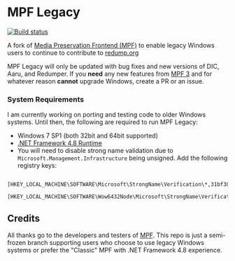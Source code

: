 # MPF Legacy

[![Build status](https://ci.appveyor.com/api/projects/status/gb3a78crf74yu1qc?svg=true)](https://ci.appveyor.com/project/Deterous/mpf-legacy/build/artifacts)

A fork of [Media Preservation Frontend (MPF)](https://github.com/SabreTools/MPF) to enable legacy Windows users to continue to contribute to [redump.org](http://redump.org/)

MPF Legacy will only be updated with bug fixes and new versions of DIC, Aaru, and Redumper. If you **need** any new features from [MPF 3](https://github.com/SabreTools/MPF) and for whatever reason **cannot** upgrade Windows, create a PR or an issue.

### System Requirements

I am currently working on porting and testing code to older Windows systems. Until then, the following are required to run MPF Legacy:
- Windows 7 SP1 (both 32bit and 64bit supported)
- [.NET Framework 4.8 Runtime](https://dotnet.microsoft.com/en-us/download/dotnet-framework/net48)
- You will need to disable strong name validation due to `Microsoft.Management.Infrastructure` being unsigned. Add the following registry keys:
```
	[HKEY_LOCAL_MACHINE\SOFTWARE\Microsoft\StrongName\Verification\*,31bf3856ad364e35]
	[HKEY_LOCAL_MACHINE\SOFTWARE\Wow6432Node\Microsoft\StrongName\Verification\*,31bf3856ad364e35]
```

## Credits

All thanks go to the developers and testers of [MPF](https://github.com/SabreTools/MPF).
This repo is just a semi-frozen branch supporting users who choose to use legacy Windows systems or prefer the "Classic" MPF with .NET Framework 4.8 experience.
